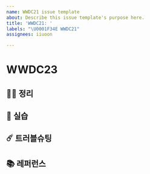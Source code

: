 ```yaml
---
name: WWDC21 issue template
about: Describe this issue template's purpose here.
title: 'WWDC21: '
labels: "\U0001F34E WWDC21"
assignees: iiuoon

---
```


<!-- WWDC23 : 주제를 입력하세요. -->
# WWDC23
## ✍🏻 정리
<!-- 정리 링크나 요약을 적어주세요. -->

## 🐣 실습
<!-- 실습에 대한 내용을 적어주세요. -->

## ☄️ 트러블슈팅
<!-- 실습을 하며 어려움을 겪고 해결한 과정을 적어주세요. -->

## 📚 레퍼런스
<!-- 주제와 관련해 참고한 레퍼런스가 있다면 적어주세요. -->
